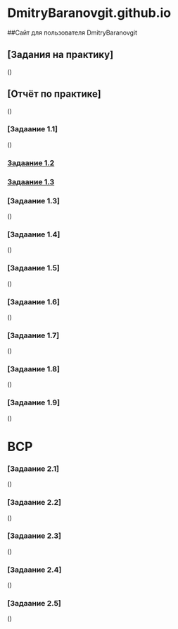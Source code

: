 # DmitryBaranovgit.github.io
##Сайт для пользователя DmitryBaranovgit

## [Задания на практику]
()

## [Отчёт по практике]
()

### [Задаание 1.1]
()
### [Задаание 1.2](https://github.com/DmitryBaranovgit/DmitryBaranovgit.github.io/blob/main/%D0%97%D0%B0%D0%B4%D0%B0%D0%BD%D0%B8%D0%B5%201.2.%20%D0%98%D0%A1%D0%A0.pdf)
### [Задаание 1.3](https://github.com/DmitryBaranovgit/DmitryBaranovgit.github.io/blob/main/%D0%97%D0%B0%D0%B4%D0%B0%D0%BD%D0%B8%D0%B5%201.3.%20%D0%98%D0%A1%D0%A0.pdf)
### [Задаание 1.3]
()
### [Задаание 1.4]
()
### [Задаание 1.5]
()
### [Задаание 1.6]
()
### [Задаание 1.7]
()
### [Задаание 1.8]
()
### [Задаание 1.9]
()

# ВСР

### [Задаание 2.1]
()
### [Задаание 2.2]
()
### [Задаание 2.3]
()
### [Задаание 2.4]
()
### [Задаание 2.5]
()
